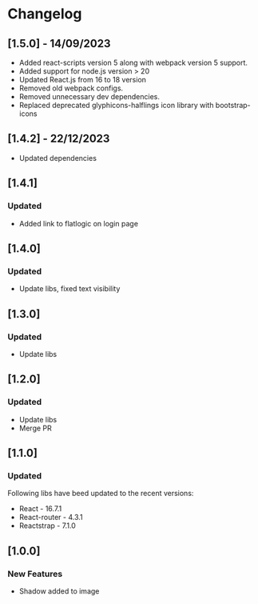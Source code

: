 # Changelog

## [1.5.0] - 14/09/2023

- Added react-scripts version 5 along with webpack version 5 support.
- Added support for node.js version > 20
- Updated React.js from 16 to 18 version
- Removed old webpack configs.
- Removed unnecessary dev dependencies.
- Replaced deprecated glyphicons-halflings icon library with bootstrap-icons

## [1.4.2] - 22/12/2023

- Updated dependencies

## [1.4.1]
 
### Updated
- Added link to flatlogic on login page

## [1.4.0]
 
### Updated
- Update libs, fixed text visibility

## [1.3.0]
 
### Updated
- Update libs
 
## [1.2.0]
 
### Updated
- Update libs
- Merge PR 
 
## [1.1.0]

### Updated

Following libs have beed updated to the recent versions:
- React - 16.7.1
- React-router - 4.3.1
- Reactstrap - 7.1.0

## [1.0.0]

### New Features

- Shadow added to image
